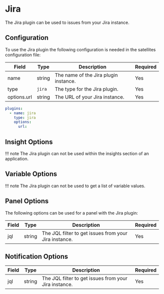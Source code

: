 # Jira

The Jira plugin can be used to issues from your Jira instance.

## Configuration

To use the Jira plugin the following configuration is needed in the satellites configuration file:

| Field | Type | Description | Required |
| ----- | ---- | ----------- | -------- |
| name | string | The name of the Jira plugin instance. | Yes |
| type | `jira` | The type for the Jira plugin. | Yes |
| options.url | string | The URL of your Jira instance. | Yes |

```yaml
plugins:
  - name: jira
    type: jira
    options:
      url:
```

## Insight Options

!!! note
    The Jira plugin can not be used within the insights section of an application.

## Variable Options

!!! note
    The Jira plugin can not be used to get a list of variable values.

## Panel Options

The following options can be used for a panel with the Jira plugin:

| Field | Type | Description | Required |
| ----- | ---- | ----------- | -------- |
| jql | string | The JQL filter to get issues from your Jira instance. | Yes |

## Notification Options

| Field | Type | Description | Required |
| ----- | ---- | ----------- | -------- |
| jql | string | The JQL filter to get issues from your Jira instance. | Yes |

